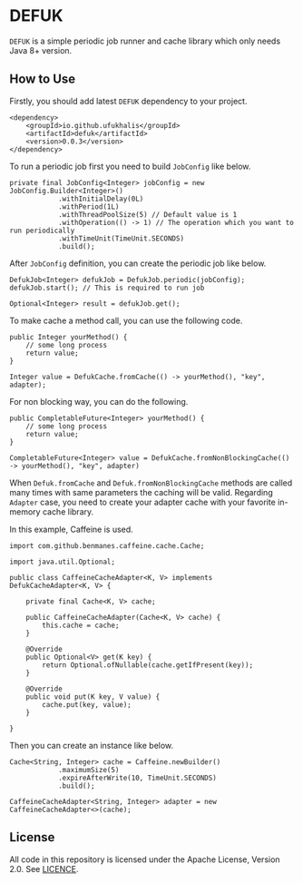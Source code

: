 DEFUK
=======

`DEFUK` is a simple periodic job runner and cache library which only needs Java 8+ version.


How to Use
-------------

Firstly, you should add latest `DEFUK` dependency to your project.

```$xslt
<dependency>
    <groupId>io.github.ufukhalis</groupId>
    <artifactId>defuk</artifactId>
    <version>0.0.3</version>
</dependency>
```

To run a periodic job first you need to build `JobConfig` like below.

```$xslt
private final JobConfig<Integer> jobConfig = new JobConfig.Builder<Integer>()
            .withInitialDelay(0L)
            .withPeriod(1L)
            .withThreadPoolSize(5) // Default value is 1
            .withOperation(() -> 1) // The operation which you want to run periodically
            .withTimeUnit(TimeUnit.SECONDS)
            .build();
```

After `JobConfig` definition, you can create the periodic job like below.

```$xslt
DefukJob<Integer> defukJob = DefukJob.periodic(jobConfig);
defukJob.start(); // This is required to run job

Optional<Integer> result = defukJob.get();

```

To make cache a method call, you can use the following code.

```$xslt
public Integer yourMethod() {
    // some long process
    return value;
}

Integer value = DefukCache.fromCache(() -> yourMethod(), "key", adapter);

```  

For non blocking way, you can do the following.

```$xslt
public CompletableFuture<Integer> yourMethod() {
    // some long process
    return value;
}

CompletableFuture<Integer> value = DefukCache.fromNonBlockingCache(() -> yourMethod(), "key", adapter)

```

When `Defuk.fromCache` and `Defuk.fromNonBlockingCache` methods are called many times with same parameters 
the caching will be valid. Regarding `Adapter` case, you need to create your adapter cache with your 
favorite in-memory cache library.

In this example, Caffeine is used.

```$xslt
import com.github.benmanes.caffeine.cache.Cache;

import java.util.Optional;

public class CaffeineCacheAdapter<K, V> implements DefukCacheAdapter<K, V> {

    private final Cache<K, V> cache;

    public CaffeineCacheAdapter(Cache<K, V> cache) {
        this.cache = cache;
    }

    @Override
    public Optional<V> get(K key) {
        return Optional.ofNullable(cache.getIfPresent(key));
    }

    @Override
    public void put(K key, V value) {
        cache.put(key, value);
    }

}

```

Then you can create an instance like below.

```$xslt
Cache<String, Integer> cache = Caffeine.newBuilder()
            .maximumSize(5)
            .expireAfterWrite(10, TimeUnit.SECONDS)
            .build();
            
CaffeineCacheAdapter<String, Integer> adapter = new CaffeineCacheAdapter<>(cache);

```

License
------------
All code in this repository is licensed under the Apache License, Version 2.0. See [LICENCE](./LICENSE).
